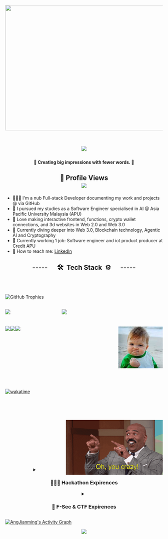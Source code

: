 <img align="center" src="https://cdna.artstation.com/p/assets/images/images/021/720/920/original/pixel-jeff-mario.gif" width="2500" height="400"></img>

<h1 align="center">
    <img src="https://readme-typing-svg.herokuapp.com/?font=Righteous&size=35&center=true&Center=true&width=500&height=70&duration=4000&lines=Yo+wussup+🤙;I'm+Ang+Jianming+(+＾◡＾)っ;I'm+a+Developer+🧑🏻‍💻;I'm+a+Software+Engineer+👷🏻‍♂️;I'm+a+Lifelong+Learner+🤓;"/>
<!--     <b>Yo, I'm Ang Jianming 🤙</b> -->
</h1>

<h4 align="center">
    <b>💪 Creating big impressions with fewer words. 💪</b>
</h4>

<!--
**AngJianming/AngJianming** is a ✨ _special_ ✨ repository because its `README.md` (this file) appears on your GitHub profile.

Here are some ideas to get you started:
-->

<h2 align="center">
    <b>👀 Profile Views</b><br/>
    <img src="https://profile-counter.glitch.me/AngJianming/count.svg"/>
</h2>

- 🧑🏻‍💻 I'm a nub Full-stack Developer documenting my work and projects @ via GitHub
- 🎒 I pursued my studies as a Software Engineer specialised in AI @ Asia Pacific University Malaysia (APU)
- 🌟 Love making interactive frontend, functions, crypto wallet connections, and 3d websites in Web 2.0 and Web 3.0
- 🤔 Currently diving deeper into Web 3.0, Blockchain technology, Agentic AI and Cryptography
- 💼 Currently working 1 job: Software engineer and iot product producer at Credit APU
- 💬 How to reach me: [LinkedIn](https://www.linkedin.com/in/ang-jianming-3a2a3a319/)
<!-- 🕵️‍♂️ Always looking for remote part-time with KPI or freelancing job opportunities -->

<details>
<summary align="center" style="list-style: none; cursor: pointer;"><h2>-----      🛠️  Tech Stack  ⚙️      -----</h2></summary>

---
### Languages
`English` | `Chinese` | `Cantonese` | `Malay`<br>

![HTML5](https://img.shields.io/badge/html5-%23E34F26.svg?style=for-the-badge&logo=html5&logoColor=white) ![CSS3](https://img.shields.io/badge/css3-%231572B6.svg?style=for-the-badge&logo=css3&logoColor=white) ![Python](https://img.shields.io/badge/python-3670A0?style=for-the-badge&logo=python&logoColor=ffdd54) ![JavaScript](https://img.shields.io/badge/javascript-%23323330.svg?style=for-the-badge&logo=javascript&logoColor=%23F7DF1E) ![TypeScript](https://img.shields.io/badge/typescript-%23007ACC.svg?style=for-the-badge&logo=typescript&logoColor=white) ![PHP](https://img.shields.io/badge/PHP-777BB4?style=for-the-badge&logo=php&logoColor=white) ![MySQL](https://img.shields.io/badge/mysql-4479A1.svg?style=for-the-badge&logo=mysql&logoColor=white) ![Java](https://img.shields.io/badge/java-%23ED8B00.svg?style=for-the-badge&logo=openjdk&logoColor=white) ![Solidity](https://img.shields.io/badge/Solidity-e6e6e6?style=for-the-badge&logo=solidity&logoColor=black) ![Shell Script](https://img.shields.io/badge/shell_script-%23121011.svg?style=for-the-badge&logo=gnu-bash&logoColor=white) ![C Programmin](https://img.shields.io/badge/C-00599C?style=for-the-badge&logo=c&logoColor=white) ![C++](https://img.shields.io/badge/c++-%2300599C.svg?style=for-the-badge&logo=c%2B%2B&logoColor=white) ![Cmake](https://img.shields.io/badge/CMake-064F8C?style=for-the-badge&logo=cmake&logoColor=white) ![Rust](https://img.shields.io/badge/Rust-000000?style=for-the-badge&logo=rust&logoColor=white) ![Haskell](	https://img.shields.io/badge/Haskell-5D4F85?style=for-the-badge&logo=haskell&logoColor=white)

---
### Frameworks & Libraries
![Node JS](https://img.shields.io/badge/Node%20js-339933?style=for-the-badge&logo=nodedotjs&logoColor=white) ![npm](https://img.shields.io/badge/npm-CB3837?style=for-the-badge&logo=npm&logoColor=white) ![Angular](https://img.shields.io/badge/angular-%23DD0031.svg?style=for-the-badge&logo=angular&logoColor=white) ![Bootstrap](https://img.shields.io/badge/Bootstrap-563D7C?style=for-the-badge&logo=bootstrap&logoColor=white) ![Spring](https://img.shields.io/badge/spring-%236DB33F.svg?style=for-the-badge&logo=spring&logoColor=white) ![Apache](https://img.shields.io/badge/Apache-D22128?style=for-the-badge&logo=Apache&logoColor=white) ![Chart JS](https://img.shields.io/badge/Chart%20js-FF6384?style=for-the-badge&logo=chartdotjs&logoColor=white) ![Express JS](https://img.shields.io/badge/Express%20js-000000?style=for-the-badge&logo=express&logoColor=white) ![Flask](https://img.shields.io/badge/Flask-000000?style=for-the-badge&logo=flask&logoColor=white) ![Laravel](https://img.shields.io/badge/Laravel-FF2D20?style=for-the-badge&logo=laravel&logoColor=white) ![Markdown](https://img.shields.io/badge/Markdown-000000?style=for-the-badge&logo=markdown&logoColor=white) ![React JS](https://img.shields.io/badge/React-20232A?style=for-the-badge&logo=react&logoColor=61DAFB) ![Nest JS](https://img.shields.io/badge/nestjs-E0234E?style=for-the-badge&logo=nestjs&logoColor=white) ![Next JS](https://img.shields.io/badge/next%20js-000000?style=for-the-badge&logo=nextdotjs&logoColor=white) ![Three JS](https://img.shields.io/badge/ThreeJs-black?style=for-the-badge&logo=three.js&logoColor=white) ![JSON](https://img.shields.io/badge/json-5E5C5C?style=for-the-badge&logo=json&logoColor=Orange) ![Hibernate](https://img.shields.io/badge/Hibernate-59666C?style=for-the-badge&logo=Hibernate&logoColor=white) ![Django](https://img.shields.io/badge/django-%23092E20.svg?style=for-the-badge&logo=django&logoColor=white) ![Apache Ant](https://img.shields.io/badge/Apache%20Ant-A81C7D?style=for-the-badge&logo=Apache%20Ant&logoColor=white) ![Numpy](https://img.shields.io/badge/Numpy-777BB4?style=for-the-badge&logo=numpy&logoColor=white) ![Pandas](https://img.shields.io/badge/Pandas-2C2D72?style=for-the-badge&logo=pandas&logoColor=white) <img src="hardhat.png" width="95px" alt="Hardhat"> <img src="foundry.png" width="95px" alt="Foundry"> <img src="anchorframework.png" width="80px" alt="Anchor">

---
### IDE, Cyber, & Productivity tools 
![Visual Studio Code](https://img.shields.io/badge/Visual%20Studio%20Code-0078d7.svg?style=for-the-badge&logo=visual-studio-code&logoColor=white) ![NetBeans](https://img.shields.io/badge/apache%20netbeans-1B6AC6?style=for-the-badge&logo=apache%20netbeans%20IDE&logoColor=white) ![Notion](https://img.shields.io/badge/Notion-%23000000.svg?style=for-the-badge&logo=notion&logoColor=white) ![Miro](https://img.shields.io/badge/Miro-F7C922?style=for-the-badge&logo=Miro&logoColor=050036) ![Figma](https://img.shields.io/badge/Figma-a158fe?style=for-the-badge&logo=figma&logoColor=white) ![Canva](https://img.shields.io/badge/Canva-%2300C4CC.svg?&style=for-the-badge&logo=Canva&logoColor=white) <img src="squarespace.png" width="100px"> ![Jira](https://img.shields.io/badge/jira-%230A0FFF.svg?style=for-the-badge&logo=jira&logoColor=white) ![Sublime Text](https://img.shields.io/badge/sublime_text-%23575757.svg?&style=for-the-badge&logo=sublime-text&logoColor=important) ![PyCharm](https://img.shields.io/badge/PyCharm-c6fb2a.svg?&style=for-the-badge&logo=PyCharm&logoColor=black) ![IntelliJ IDEA](https://img.shields.io/badge/IntelliJ_IDEA-4a43d2.svg?style=for-the-badge&logo=intellij-idea&logoColor=white) ![Eclipse](https://img.shields.io/badge/Eclipse-2C2255?style=for-the-badge&logo=eclipse&logoColor=white) ![Google Colab](https://img.shields.io/badge/Colab-F9AB00?style=for-the-badge&logo=googlecolab&color=525252) <img src="https://encrypted-tbn0.gstatic.com/images?q=tbn:ANd9GcQB4xo0OTZeOSJ81zD3Rlq9DF4T39n6AZs6OQGYjedLUgFw857pGhIciz4_DRop9p17zrk&usqp=CAU" width="30px"> ![GitHub Copilot](https://img.shields.io/badge/github%20copilot-000000?style=for-the-badge&logo=githubcopilot&logoColor=white) <img src="cursor.png" width="100px"> ![Wireshark](https://img.shields.io/badge/Wireshark-1679A7?style=for-the-badge&logo=Wireshark&logoColor=white) <img src="https://repository-images.githubusercontent.com/74962515/137c6d1b-4aac-4408-a361-c2a27f125b04" width="60px"> ![Jupyter Notebook](https://img.shields.io/badge/Jupyter-F37626.svg?&style=for-the-badge&logo=Jupyter&logoColor=white) 

---
### Databases
![MicrosoftSQLServer](https://img.shields.io/badge/Microsoft%20SQL%20Server-CC2927?style=for-the-badge&logo=microsoft%20sql%20server&logoColor=white) ![MariaDB](https://img.shields.io/badge/MariaDB-003545?style=for-the-badge&logo=mariadb&logoColor=white) ![Supabase](https://img.shields.io/badge/Supabase-3ECF8E?style=for-the-badge&logo=supabase&logoColor=white) ![PostgresSQL](https://img.shields.io/badge/PostgreSQL-316192?style=for-the-badge&logo=postgresql&logoColor=white) ![PHPMyAdmin](https://img.shields.io/badge/phpmyadmin-6C78AF?style=for-the-badge&logo=phpmyadmin&logoColor=white) ![MongoDB](https://img.shields.io/badge/MongoDB-4EA94B?style=for-the-badge&logo=mongodb&logoColor=white) 

---
### DevOps, DevSecOps, Cloud & Server hosting
![Kubernetes](https://img.shields.io/badge/Kubernetes-3069DE?style=for-the-badge&logo=kubernetes&logoColor=white) <img src="https://encrypted-tbn0.gstatic.com/images?q=tbn:ANd9GcQexVbq-AWCzbpTYWjtmgB5rl2XOrKp2MXRAA&s" width="75px"> ![Amazon AWS](https://img.shields.io/badge/Amazon_AWS-FF9900?style=for-the-badge&logo=amazonaws&logoColor=white) ![Azure DevOps](https://img.shields.io/badge/Azure_DevOps-0078D7?style=for-the-badge&logo=azure-devops&logoColor=white) ![Google Cloud](https://img.shields.io/badge/GoogleCloud-%234285F4.svg?style=for-the-badge&logo=google-cloud&logoColor=white) ![Netlify](https://img.shields.io/badge/Netlify-00C7B7?style=for-the-badge&logo=netlify&logoColor=white) ![Vercel](https://img.shields.io/badge/Vercel-000000?style=for-the-badge&logo=vercel&logoColor=white) <img src="thirdweb.png" width="100px"> ![Docker](https://img.shields.io/badge/Docker-2CA5E0?style=for-the-badge&logo=docker&logoColor=white) ![GitHub Pages](https://img.shields.io/badge/GitHub%20Pages-222222?style=for-the-badge&logo=github%20Pages&logoColor=white)

---
### AI Engineering & Automation tools
![Hugging Face](https://img.shields.io/badge/-HuggingFace-FDEE21?style=for-the-badge&logo=HuggingFace&logoColor=black) ![LangChain](https://img.shields.io/badge/langchain-1C3C3C?style=for-the-badge&logo=langchain&logoColor=white) ![PyTorch](https://img.shields.io/badge/PyTorch-EE4C2C?style=for-the-badge&logo=pytorch&logoColor=white) ![TensorFlow](https://img.shields.io/badge/TensorFlow-FF6F00?style=for-the-badge&logo=tensorflow&logoColor=white) ![Calendly](https://img.shields.io/badge/Calendly-006BFF?style=for-the-badge&logo=calendly&logoColor=white) <img src="joget.png" width="90px">

---
### Operating Systems (OS)
![Windows](https://img.shields.io/badge/Windows-0078D6?style=for-the-badge&logo=windows&logoColor=white) ![Kali Linux](https://img.shields.io/badge/Kali_Linux-557C94?style=for-the-badge&logo=kali-linux&logoColor=white) ![Ubuntu](https://img.shields.io/badge/Ubuntu-E95420?style=for-the-badge&logo=ubuntu&logoColor=white)
</details>

<!-- Github Achievements --> 
<br><br>
![GitHub Trophies](https://github-profile-trophy.vercel.app/?username=AngJianming&theme=juicyfresh&no-frame=true&no-bg=true&margin-w=-13&row1)
<br><br>

<!-- Quotes -->
<a href="https://github.com/piyushsuthar/github-readme-quotes">
  <img align=left src="https://quotes-github-readme.vercel.app/api?theme=algolia&type=horizontal&quote=My%20brain%20🧠💤%20tells%20me%20that%20I'm%20tired,%20but%20my%20heart%20❤️‍🩹%20tells%20me%20to%20keep%20going."/>
</a>

<img src="Success Kid.jpeg" align="right" height="133px" style="padding-top: 55px"/>

<!-- Github Streaks -->
<p align="center">
    <a href="https://git.io/streak-stats">
      <img align="centre" src="https://streak-stats.demolab.com/?user=AngJianming&theme=transparent&hide_border=true&border_radius=10" style="padding-bottom: 20px;"/>
    </a>
</p>
<!--<img src="/assets/running.webp" align="right" height="204px"/>-->

<!-- Github Stats -->
<a href="https://github.com/anuraghazra/github-readme-stats">
  <img align=left src="https://github-readme-stats.vercel.app/api?username=AngJianming&theme=transparent&show_icons=true&hide_border=true&border_radius=10"/>
</a>

<!-- Most Used Languages -->
<a href="https://github.com/anuraghazra/github-readme-stats">
  <img align=left src="https://github-readme-stats.vercel.app/api/top-langs/?username=AngJianming&theme=transparent&layout=compact&hide_border=true&border_radius=7.5"/>
</a>

<!-- Waka Time Stats -->
<td colspan="0" align="left">
  <img align=left src="https://github-readme-stats.vercel.app/api/wakatime?username=AngJianming&layout=compact&theme=transparent&show_icons=true&hide_border=true&border_radius=0"/>
</td>

<br><br><br><br><br><br><br><br><br><br><br>

[![wakatime](https://wakatime.com/badge/user/7c0886d2-3689-4508-8f39-73a4fafd2e3e.svg)](https://wakatime.com/@7c0886d2-3689-4508-8f39-73a4fafd2e3e)

<br><br><br><br>
<img src="Steve Harvey.gif" alt="Wow Man" align=right style="width:310px;height:300;">
<br><br><br><br><br><br><br><br>

<details align="center">
  <summary> 
    <h3>👨🏻‍💻 Hackathon Expirences</h3>
  </summary>
<br>

| Position | Hackathon | Duration | Description | Link |
|----------|-----------|----------|-------------|------|
| Participant | GodamLah Hackathon 2024 | 2024-11-16 | AI eKYC veriswift project | [https://github.com/AngJianming/GODAMLah-Hackathon](https://github.com/AngJianming/GODAMLah-Hackathon) |
| Participant | UMPSA x Huawei AppGalery Hackathon 2024 | 2024-11-04 | A Galery App that helps users do a good Habit quest | [https://github.com/AngJianming/UMPSA-x-Huawei-AppGalery-Hackathon-2024](https://github.com/AngJianming/UMPSA-x-Huawei-AppGalery-Hackathon-2024) |
| Participant | Solana Radar Global Hackathon | 2024-10-8 | A Decentralised News platform with anonymous voting system coded | [https://github.com/AngJianming/Radar-Hackathon-OnlyNews](https://github.com/AngJianming/Radar-Hackathon-OnlyNews) |
| Participant | Solana Radar Global Ideathon | 2024-08-30 | A Decentralised News platform with anonymous voting system figma design | [https://github.com/AngJianming/Radar-Hackathon-OnlyNews](https://github.com/AngJianming/Radar-Hackathon-OnlyNews) |
| Participant | APUBCC DevMatch Hackathon 2024 | 2024-08-24 | Share Estate a Decentralised Property platform | [https://github.com/AngJianming/APUBCC-DevMatch-Hackathon-2024-ShareEstate](https://github.com/AngJianming/APUBCC-DevMatch-Hackathon-2024-ShareEstate) |
| 3rd Place | Web 3 Entrepreneurship 101 Bootcamp Mini Hack DeFi Track | 2024-08-17 | Created a Sabar & Sarawak carbon credits donation platform | [LinkedIn Honors & awards](https://www.linkedin.com/in/ang-jianming-3a2a3a319/) |
| Participant | APUGDSC Google Workspace Hackathon | 2024-07-15 | Streamline for Better Evaluation of Sales and Service Communication | [APUGDSC Google Workspace Hackathon](https://github.com/AngJianming/APU-GDSC-Google-Workspace-Hackathon-2024) |

</details>

<details align="center">
  <summary> 
    <h3>👾 F-Sec & CTF Expirences</h3>
  </summary>
<br>

<div align="center">
    
| Position | F-Sec & CTF | Duration | Link |
|----------|-------------|----------|------|
| Participant | SherpaCTF 2024 Jeopardy-style Capture The Flag (CTF) | 2024-11-23 | [lost the link](https://www.linkedin.com/in/ang-jianming-3a2a3a319/) |
| Top 6 | Battle Of The Hackers - Forensic Game 2024 | 2024-09-28 | [lost the link](https://www.linkedin.com/in/ang-jianming-3a2a3a319/) |
| Participant | FSIIEC Jeopardy-style Capture The Flag (CTF) | 2024-08-31 | [lost the link](https://www.linkedin.com/in/ang-jianming-3a2a3a319/) |

</div>

</details>

<a href="https://github.com/AngJianming/github-readme-activity-graph"><img alt="AngJianming's Activity Graph" src="https://github-readme-activity-graph.vercel.app/graph/?username=AngJianming&bg_color=1F222E&color=4da6ff&line=02cf35&point=FFFFFF&hide_border=true" /></a>

<!-- ashutosh00710 -->
<!--bg_color=1F222E&color=F8D866&line=F85D7F&point=FFFFFF -->

<!-- Footer -->
<p align="center">
  <img src="https://capsule-render.vercel.app/api?type=waving&color=gradient&height=60&width=330&section=footer"/>
</p> 

